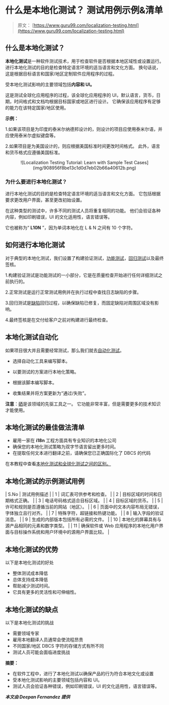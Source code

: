# 什么是本地化测试？ 测试用例示例&清单

> 原文： [https://www.guru99.com/localization-testing.html](https://www.guru99.com/localization-testing.html)

## 什么是本地化测试？

**本地化测试**是一种软件测试技术，用于检查软件是否根据本地区域性或设置运行。 进行本地化测试的目的是检查特定语言环境的适当语言和文化方面。 换句话说，这是根据目标语言和国家/地区定制软件应用程序的过程。

受本地化测试影响的主要领域包括**内容和 UI。**

这是测试全球化应用程序的过程，该全球化应用程序的 UI，默认语言，货币，日期，时间格式和文档均根据目标国家或地区进行设计。 它确保该应用程序有足够的能力在该特定国家/地区使用。

**示例：**

1.如果该项目是为印度的泰米尔纳德邦设计的，则设计的项目应使用泰米尔语，并应使用泰米尔虚拟键盘等。

2.如果项目是为美国设计的，则应根据美国标准时间更改时间格式。 此外，语言和货币格式应遵循美国标准。

<center>![Localization Testing Tutorial: Learn with Sample Test Cases](img/908956f8be13c1d0d7eb02b66a40612b.png)</center>

### 为什么要进行本地化测试？

进行本地化测试的目的是检查特定语言环境的适当语言和文化方面。 它包括根据要求更改用户界面，甚至更改初始设置。

在这种类型的测试中，许多不同的测试人员将重复相同的功能。 他们会验证各种内容，例如印刷错误，UI 的文化适用性，语言错误等。

它也被称为“ **L10N** ”，因为单词本地化在 L & N 之间有 10 个字符。

## 如何进行本地化测试

对于典型的本地化测试，我们设置了构建验证测试，[功能测试](/functional-testing.html)，[回归测试](/regression-testing.html)以及最终签核。

1.构建验证测试是功能测试的一小部分，它是在质量检查开始进行任何详细测试之前执行的。

2.正常测试是运行正常测试用例并在执行过程中查找日志缺陷的步骤。

3.回归测试是[缺陷](/defect-management-process.html)回归过程，以确保缺陷已修复，而固定缺陷对周围区域没有影响。

4.最终签核是在交付给客户之前对构建进行最终检查。

## 本地化测试自动化

如果项目很大并且需要经常测试，那么我们就去[自动化测试](/automation-testing.html)。

*   选择自动化工具来编写脚本。

*   以要测试的方案进行本地化策略。

*   根据该脚本编写脚本。

*   收集结果并将方案更新为“通过/失败”。

**注意**：[硒](/selenium-tutorial.html)是该领域的先驱工具之一。 它功能非常丰富，但是需要更多的技术知识才能使用。

## 本地化测试的最佳做法清单

*   雇用一家在 **i18n** 工程方面具有专业知识的本地化公司
*   确保您的本地化测试策略为双字节语言留出更多时间。
*   在提取任何文本进行翻译之前，请确保您已正确国际化了 DBCS 的代码

在本教程中查看[本地化测试和全球化测试之间的区别。](/globalization-vs-localization-testing.html)

## 本地化测试的示例测试用例

| S.No | 测试用例描述 |
| 1 | 词汇表可供参考和检查。 |
| 2 | 目标区域的时间和日期格式正确。 |
| 3 | 电话号码格式适合目标区域。 |
| 4 | 目标区域的货币。 |
| 5 | 许可和规则是否遵循当前的网站（地区）。 |
| 6 | 页面中的文本内容布局无错误，字体独立且行对齐。 |
| 7 | 特殊字符，超链接和热键功能。 |
| 8 | 输入字段的验证消息。 |
| 9 | 生成的内部版本包括所有必需的文件。 |
| 10 | 本地化的屏幕具有与源产品相同的元素和数字类型。 |
| 11 | 确保软件或 Web 应用程序的本地化用户界面与目标操作系统和用户环境中的源用户界面比较。 |

## 本地化测试的优势

以下是本地化测试的好处

*   整体测试成本降低
*   总体支持成本降低
*   帮助减少测试时间。
*   它具有更多的灵活性和可伸缩性。

## 本地化测试的缺点

以下是本地化测试的挑战

*   需要领域专家
*   雇用本地翻译人员通常会使流程昂贵
*   不同国家/地区 DBCS 字符的存储方式有所不同
*   测试人员可能会面临进度挑战

**摘要：**

*   在软件工程中，进行了本地化测试以确保产品的行为符合本地文化或设置
*   受本地化测试影响的主要领域包括内容和 UI。
*   测试人员会验证各种错误，例如印刷错误，UI 的文化适用性，语言错误等。

***本文由 Deepan Fernandez 提供***